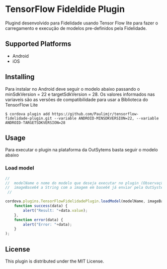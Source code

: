 TensorFlow Fideldide Plugin
==============

Plugind desenvolvido para Fidelidade usando Tensor Flow lite para fazer o carregamento e execução de modelos pre-definidos pela Fidelidade.

## Supported Platforms
* Android
* iOS

## Installing

Para instalar no Android deve seguir o modelo abaixo passando o minSdkVersion = 22 e targetSdkVersion = 28. Os valores informados nas variaveís são as versões de compatibilidade  para usar a Biblioteca do TensorFlow Lite

    $ cordova plugin add https://github.com/Paulimjr/tensorflow-fidelidade-plugin.git --variable ANDROID-MINSDKVERSION=22, --variable ANDROID-TARGETSDKVERSION=28


## Usage
Para executar o plugin na plataforma da OutSytems basta seguir o modelo abaixo

### Load model

```javascript
//
//  modelName o nome do modelo que deseja executar no plugin (Observações: os modelos já estão definidos dentro do plugin)
//  imageBase64 a String com a imagem em base64 já enviar pela OutSystem utilize algum converter na Plataforma para fazer o mesmo.
 //

cordova.plugins.TensorFlowFidelidadePlugin.loadModel(modelName, imageBase64,
    function success(data) {
        alert("Result: "+data.value);
    },
    function error(data) {
        alert("Error: "+data);
    }
);
```

## License
This plugin is distributed under the MIT License.